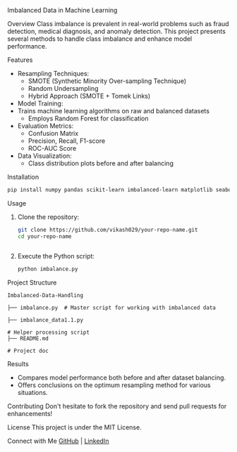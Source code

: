Imbalanced Data in Machine Learning

Overview
Class imbalance is prevalent in real-world problems such as fraud detection, medical diagnosis, and anomaly detection. This project presents several methods to handle class imbalance and enhance model performance.

Features
- Resampling Techniques:
  - SMOTE (Synthetic Minority Over-sampling Technique)
  - Random Undersampling
  - Hybrid Approach (SMOTE + Tomek Links)
- Model Training:
- Trains machine learning algorithms on raw and balanced datasets
  - Employs Random Forest for classification
- Evaluation Metrics:
  - Confusion Matrix
  - Precision, Recall, F1-score
  - ROC-AUC Score
- Data Visualization:
  - Class distribution plots before and after balancing

Installation
```bash
pip install numpy pandas scikit-learn imbalanced-learn matplotlib seaborn
```

Usage
1. Clone the repository:
   ```bash
   git clone https://github.com/vikash029/your-repo-name.git
   cd your-repo-name
```
```
2. Execute the Python script:
   ```bash
   python imbalance.py
   ```

Project Structure
```
Imbalanced-Data-Handling

├── imbalance.py  # Master script for working with imbalanced data

├── imbalance_data1.1.py

# Helper processing script
├── README.md

# Project doc
```

Results
- Compares model performance both before and after dataset balancing.
- Offers conclusions on the optimum resampling method for various situations.

Contributing
Don't hesitate to fork the repository and send pull requests for enhancements!

License
This project is under the MIT License.

Connect with Me
[GitHub](https://github.com/vikash029)  | [LinkedIn](https://linkedin.com/in/vitthalvikash)

